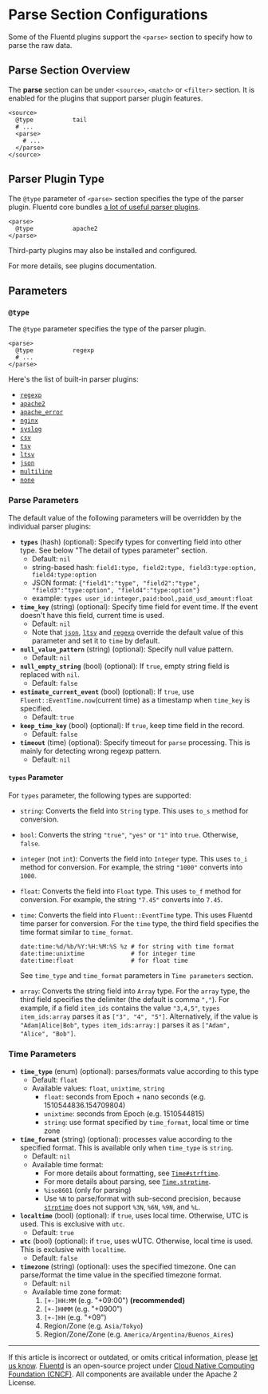 # Parse Section Configurations

Some of the Fluentd plugins support the `<parse>` section to specify how to
parse the raw data.


## Parse Section Overview

The **parse** section can be under `<source>`, `<match>` or `<filter>` section.
It is enabled for the plugins that support parser plugin features.

```
<source>
  @type           tail
  # ...
  <parse>
    # ...
  </parse>
</source>
```


## Parser Plugin Type

The `@type` parameter of `<parse>` section specifies the type of the parser
plugin. Fluentd core bundles [a lot of useful parser
plugins](/plugins/parser/README.md).

```
<parse>
  @type           apache2
</parse>
```

Third-party plugins may also be installed and configured.

For more details, see plugins documentation.


## Parameters


### `@type`

The `@type` parameter specifies the type of the parser plugin.

```
<parse>
  @type           regexp
  # ...
</parse>
```

Here's the list of built-in parser plugins:

-   [`regexp`](/plugins/parser/regexp.md)
-   [`apache2`](/plugins/parser/apache2.md)
-   [`apache_error`](/plugins/parser/apache_error.md)
-   [`nginx`](/plugins/parser/nginx.md)
-   [`syslog`](/plugins/parser/syslog.md)
-   [`csv`](/plugins/parser/csv.md)
-   [`tsv`](/plugins/parser/tsv.md)
-   [`ltsv`](/plugins/parser/ltsv.md)
-   [`json`](/plugins/parser/json.md)
-   [`multiline`](/plugins/parser/multiline.md)
-   [`none`](/plugins/parser/none.md)


### Parse Parameters

The default value of the following parameters will be overridden by the
individual parser plugins:

-   **`types`** (hash) (optional): Specify types for converting field into other
    type. See below "The detail of types parameter" section.
    -   Default: `nil`
    -   string-based hash: `field1:type, field2:type, field3:type:option,
        field4:type:option`
    -   JSON format: `{"field1":"type", "field2":"type", "field3":"type:option",
        "field4":"type:option"}`
    -   example: `types user_id:integer,paid:bool,paid_usd_amount:float`
-   **`time_key`** (string) (optional): Specify time field for event time. If
    the event doesn't have this field, current time is used.
    -   Default: `nil`
    -   Note that [`json`](/plugins/parser/json.md),
        [`ltsv`](/plugins/parser/ltsv.md) and
        [`regexp`](/plugins/parser/regexp.md) override the default value of this
        parameter and set it to `time` by default.
-   **`null_value_pattern`** (string) (optional): Specify null value pattern.
    -   Default: `nil`
-   **`null_empty_string`** (bool) (optional): If `true`, empty string field is
    replaced with `nil`.
    -   Default: `false`
-   **`estimate_current_event`** (bool) (optional): If `true`, use
    `Fluent::EventTime.now`(current time) as a timestamp when `time_key` is
    specified.
    -   Default: `true`
-   **`keep_time_key`** (bool) (optional): If `true`, keep time field in the
    record.
    -   Default: `false`
- **`timeout`** (time) (optional): Specify timeout for `parse` processing. This
  is mainly for detecting wrong regexp pattern.
    -   Default: `nil`    

#### `types` Parameter

For `types` parameter, the following types are supported:

- `string`: Converts the field into `String` type. This uses `to_s` method for
  conversion.

- `bool`: Converts the string `"true"`, `"yes"` or `"1"` into `true`. Otherwise,
  `false`.

- `integer` (not `int`): Converts the field into `Integer` type. This uses
  `to_i` method for conversion. For example, the string `"1000"` converts into
  `1000`.

- `float`: Converts the field into `Float` type. This uses `to_f` method for
  conversion. For example, the string `"7.45"` converts into `7.45`.

- `time`: Converts the field into `Fluent::EventTime` type. This uses Fluentd
  time parser for conversion. For the `time` type, the third field specifies the
  time format similar to `time_format`.

    ```
    date:time:%d/%b/%Y:%H:%M:%S %z # for string with time format
    date:time:unixtime             # for integer time
    date:time:float                # for float time
    ```

    See `time_type` and `time_format` parameters in `Time parameters` section.

- `array`: Converts the string field into `Array` type. For the `array` type,
  the third field specifies the delimiter (the default is comma `","`). For
  example, if a field `item_ids` contains the value `"3,4,5"`, `types
  item_ids:array` parses it as `["3", "4", "5"]`. Alternatively, if the value is
  `"Adam|Alice|Bob"`, `types item_ids:array:|` parses it as `["Adam", "Alice",
  "Bob"]`.


### Time Parameters

-   **`time_type`** (enum) (optional): parses/formats value according to this
    type
    -   Default: `float`
    -   Available values: `float`, `unixtime`, `string`
        -   `float`: seconds from Epoch + nano seconds (e.g.
            1510544836.154709804)
        -   `unixtime`: seconds from Epoch (e.g. 1510544815)
        -   `string`: use format specified by `time_format`, local time or time
            zone
-   **`time_format`** (string) (optional): processes value according to the
    specified format. This is available only when `time_type` is `string`.
    -   Default: `nil`
    -   Available time format:
        -   For more details about formatting, see
            [`Time#strftime`](https://docs.ruby-lang.org/en/2.4.0/Time.html#method-i-strftime).
        -   For more details about parsing, see
            [`Time.strptime`](https://docs.ruby-lang.org/en/2.4.0/Time.html#method-c-strptime).
        -   `%iso8601` (only for parsing)
        -    Use `%N` to parse/format with sub-second precision, because
             [`strptime`](https://github.com/nurse/strptime) does not support
             `%3N`, `%6N`, `%9N`, and `%L`.
-   **`localtime`** (bool) (optional): if `true`, uses local time. Otherwise,
    UTC is used. This is exclusive with `utc`.
    -   Default: `true`
-   **`utc`** (bool) (optional): if `true`, uses wUTC. Otherwise, local time is
    used. This is exclusive with `localtime`.
    -   Default: `false`
-   **`timezone`** (string) (optional): uses the specified timezone. One can
    parse/format the time value in the specified timezone format.
    -   Default: `nil`
    -   Available time zone format:
        1. `[+-]HH:MM` (e.g. "+09:00") **(recommended)**
        2. `[+-]HHMM` (e.g. "+0900")
        3. `[+-]HH` (e.g. "+09")
        4. Region/Zone (e.g. `Asia/Tokyo`)
        5. Region/Zone/Zone (e.g. `America/Argentina/Buenos_Aires`)


------------------------------------------------------------------------

If this article is incorrect or outdated, or omits critical information, please
[let us know](https://github.com/fluent/fluentd-docs-gitbook/issues?state=open).
[Fluentd](http://www.fluentd.org/) is an open-source project under [Cloud Native
Computing Foundation (CNCF)](https://cncf.io/). All components are available
under the Apache 2 License.
